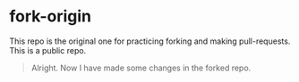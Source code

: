# fork-origin

This repo is the original one for practicing forking and making pull-requests. This is a public repo.

> Alright. Now I have made some changes in the forked repo.
